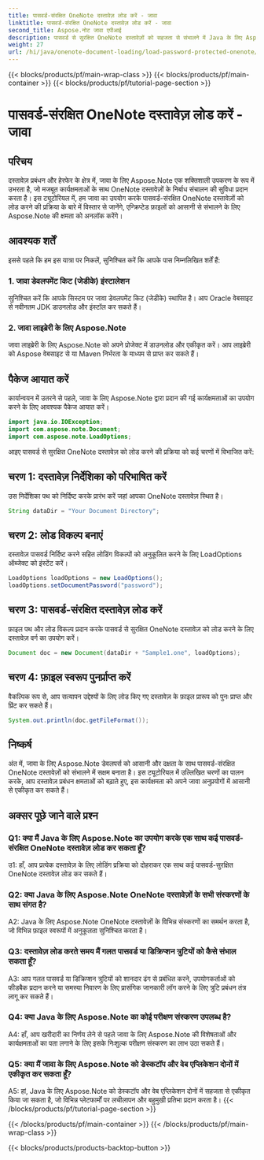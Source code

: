 ```yaml
---
title: पासवर्ड-संरक्षित OneNote दस्तावेज़ लोड करें - जावा
linktitle: पासवर्ड-संरक्षित OneNote दस्तावेज़ लोड करें - जावा
second_title: Aspose.नोट जावा एपीआई
description: पासवर्ड से सुरक्षित OneNote दस्तावेज़ों को सहजता से संभालने में Java के लिए Aspose.Note की क्षमता को अनलॉक करें। Aspose.Note के साथ अपने जावा दस्तावेज़ प्रबंधन को उन्नत करें।
weight: 27
url: /hi/java/onenote-document-loading/load-password-protected-onenote/
---
```


{{< blocks/products/pf/main-wrap-class >}}
{{< blocks/products/pf/main-container >}}
{{< blocks/products/pf/tutorial-page-section >}}

# पासवर्ड-संरक्षित OneNote दस्तावेज़ लोड करें - जावा

## परिचय

दस्तावेज़ प्रबंधन और हेरफेर के क्षेत्र में, जावा के लिए Aspose.Note एक शक्तिशाली उपकरण के रूप में उभरता है, जो मजबूत कार्यक्षमताओं के साथ OneNote दस्तावेज़ों के निर्बाध संचालन की सुविधा प्रदान करता है। इस ट्यूटोरियल में, हम जावा का उपयोग करके पासवर्ड-संरक्षित OneNote दस्तावेज़ों को लोड करने की प्रक्रिया के बारे में विस्तार से जानेंगे, एन्क्रिप्टेड फ़ाइलों को आसानी से संभालने के लिए Aspose.Note की क्षमता को अनलॉक करेंगे।

## आवश्यक शर्तें

इससे पहले कि हम इस यात्रा पर निकलें, सुनिश्चित करें कि आपके पास निम्नलिखित शर्तें हैं:

### 1. जावा डेवलपमेंट किट (जेडीके) इंस्टालेशन

सुनिश्चित करें कि आपके सिस्टम पर जावा डेवलपमेंट किट (जेडीके) स्थापित है। आप Oracle वेबसाइट से नवीनतम JDK डाउनलोड और इंस्टॉल कर सकते हैं।

### 2. जावा लाइब्रेरी के लिए Aspose.Note

जावा लाइब्रेरी के लिए Aspose.Note को अपने प्रोजेक्ट में डाउनलोड और एकीकृत करें। आप लाइब्रेरी को Aspose वेबसाइट से या Maven निर्भरता के माध्यम से प्राप्त कर सकते हैं।

## पैकेज आयात करें

कार्यान्वयन में उतरने से पहले, जावा के लिए Aspose.Note द्वारा प्रदान की गई कार्यक्षमताओं का उपयोग करने के लिए आवश्यक पैकेज आयात करें।

```java
import java.io.IOException;
import com.aspose.note.Document;
import com.aspose.note.LoadOptions;
```

आइए पासवर्ड से सुरक्षित OneNote दस्तावेज़ को लोड करने की प्रक्रिया को कई चरणों में विभाजित करें:

## चरण 1: दस्तावेज़ निर्देशिका को परिभाषित करें

उस निर्देशिका पथ को निर्दिष्ट करके प्रारंभ करें जहां आपका OneNote दस्तावेज़ स्थित है।

```java
String dataDir = "Your Document Directory";
```

## चरण 2: लोड विकल्प बनाएं

दस्तावेज़ पासवर्ड निर्दिष्ट करने सहित लोडिंग विकल्पों को अनुकूलित करने के लिए LoadOptions ऑब्जेक्ट को इंस्टेंट करें।

```java
LoadOptions loadOptions = new LoadOptions();
loadOptions.setDocumentPassword("password");
```

## चरण 3: पासवर्ड-संरक्षित दस्तावेज़ लोड करें

फ़ाइल पथ और लोड विकल्प प्रदान करके पासवर्ड से सुरक्षित OneNote दस्तावेज़ को लोड करने के लिए दस्तावेज़ वर्ग का उपयोग करें।

```java
Document doc = new Document(dataDir + "Sample1.one", loadOptions);
```

## चरण 4: फ़ाइल स्वरूप पुनर्प्राप्त करें

वैकल्पिक रूप से, आप सत्यापन उद्देश्यों के लिए लोड किए गए दस्तावेज़ के फ़ाइल प्रारूप को पुनः प्राप्त और प्रिंट कर सकते हैं।

```java
System.out.println(doc.getFileFormat());
```

## निष्कर्ष

अंत में, जावा के लिए Aspose.Note डेवलपर्स को आसानी और दक्षता के साथ पासवर्ड-संरक्षित OneNote दस्तावेज़ों को संभालने में सक्षम बनाता है। इस ट्यूटोरियल में उल्लिखित चरणों का पालन करके, आप दस्तावेज़ प्रबंधन क्षमताओं को बढ़ाते हुए, इस कार्यक्षमता को अपने जावा अनुप्रयोगों में आसानी से एकीकृत कर सकते हैं।

## अक्सर पूछे जाने वाले प्रश्न

### Q1: क्या मैं Java के लिए Aspose.Note का उपयोग करके एक साथ कई पासवर्ड-संरक्षित OneNote दस्तावेज़ लोड कर सकता हूँ?

उ1: हाँ, आप प्रत्येक दस्तावेज़ के लिए लोडिंग प्रक्रिया को दोहराकर एक साथ कई पासवर्ड-सुरक्षित OneNote दस्तावेज़ लोड कर सकते हैं।

### Q2: क्या Java के लिए Aspose.Note OneNote दस्तावेज़ों के सभी संस्करणों के साथ संगत है?

A2: Java के लिए Aspose.Note OneNote दस्तावेज़ों के विभिन्न संस्करणों का समर्थन करता है, जो विभिन्न फ़ाइल स्वरूपों में अनुकूलता सुनिश्चित करता है।

### Q3: दस्तावेज़ लोड करते समय मैं गलत पासवर्ड या डिक्रिप्शन त्रुटियों को कैसे संभाल सकता हूँ?

A3: आप गलत पासवर्ड या डिक्रिप्शन त्रुटियों को शानदार ढंग से प्रबंधित करने, उपयोगकर्ताओं को फीडबैक प्रदान करने या समस्या निवारण के लिए प्रासंगिक जानकारी लॉग करने के लिए त्रुटि प्रबंधन तंत्र लागू कर सकते हैं।

### Q4: क्या Java के लिए Aspose.Note का कोई परीक्षण संस्करण उपलब्ध है?

A4: हाँ, आप खरीदारी का निर्णय लेने से पहले जावा के लिए Aspose.Note की विशेषताओं और कार्यक्षमताओं का पता लगाने के लिए इसके निःशुल्क परीक्षण संस्करण का लाभ उठा सकते हैं।

### Q5: क्या मैं जावा के लिए Aspose.Note को डेस्कटॉप और वेब एप्लिकेशन दोनों में एकीकृत कर सकता हूँ?

A5: हां, Java के लिए Aspose.Note को डेस्कटॉप और वेब एप्लिकेशन दोनों में सहजता से एकीकृत किया जा सकता है, जो विभिन्न प्लेटफार्मों पर लचीलापन और बहुमुखी प्रतिभा प्रदान करता है।
{{< /blocks/products/pf/tutorial-page-section >}}

{{< /blocks/products/pf/main-container >}}
{{< /blocks/products/pf/main-wrap-class >}}

{{< blocks/products/products-backtop-button >}}
